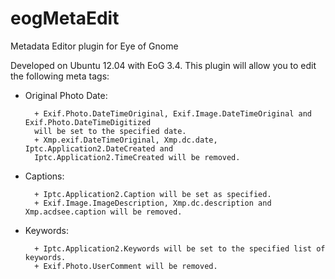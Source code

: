 eogMetaEdit
===========

Metadata Editor plugin for Eye of Gnome

Developed on Ubuntu 12.04 with EoG 3.4.   This plugin will allow you to edit the following meta
tags:

* Original Photo Date:

		+ Exif.Photo.DateTimeOriginal, Exif.Image.DateTimeOriginal and Exif.Photo.DateTimeDigitized 
		will be set to the specified date.
		+ Xmp.exif.DateTimeOriginal, Xmp.dc.date, Iptc.Application2.DateCreated and 
		Iptc.Application2.TimeCreated will be removed.

* Captions:

		+ Iptc.Application2.Caption will be set as specified.
		+ Exif.Image.ImageDescription, Xmp.dc.description and Xmp.acdsee.caption will be removed.

* Keywords:

		+ Iptc.Application2.Keywords will be set to the specified list of keywords.
		+ Exif.Photo.UserComment will be removed.

		